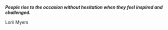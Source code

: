 _**People rise to the occasion without hesitation when they feel inspired and challenged.**_

Lorii Myers